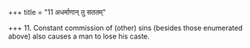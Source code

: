 +++
title = "11 अधर्माणान् तु सततम्"

+++
11. Constant commission of (other) sins (besides those enumerated above) also causes a man to lose his caste.
